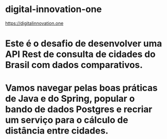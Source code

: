 # digital-innovation-one
https://digitalinnovation.one
# Este é o desafio de desenvolver uma API Rest de consulta de cidades do Brasil com dados comparativos.
# Vamos navegar pelas boas práticas de Java e do Spring, popular o bando de dados Postgres e recriar um serviço para o cálculo de distância entre cidades.
